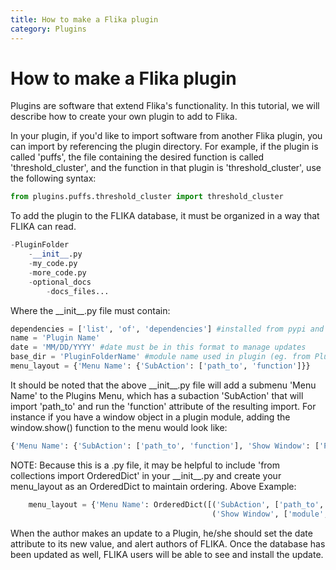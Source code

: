 ```yaml
---
title: How to make a Flika plugin
category: Plugins
---
```


# How to make a Flika plugin

Plugins are software that extend Flika's functionality.  In this tutorial, we will describe how to create your own plugin to add to Flika.

In your plugin, if you'd like to import software from another Flika plugin, you can import by referencing the plugin directory.  For example, if the plugin is called 'puffs', the file containing the desired function is called 'threshold_cluster', and the function in that plugin is 'threshold_cluster', use the following syntax:


```python
from plugins.puffs.threshold_cluster import threshold_cluster
```

To add the plugin to the FLIKA database, it must be organized in a way that FLIKA can read.


```python
-PluginFolder
    -__init__.py
    -my_code.py
    -more_code.py
    -optional_docs
        -docs_files...
```

Where the \_\_init\_\_.py file must contain:


```python
dependencies = ['list', 'of', 'dependencies'] #installed from pypi and Gohkle's wheel library
name = 'Plugin Name'
date = 'MM/DD/YYYY' #date must be in this format to manage updates
base_dir = 'PluginFolderName' #module name used in plugin (eg. from PluginFolderName import submodule)
menu_layout = {'Menu Name': {'SubAction': ['path_to', 'function']}}
```

It should be noted that the above \_\_init\_\_.py file will add a submenu 'Menu Name' to the Plugins Menu, which has a subaction 'SubAction' that will import 'path_to' and run the 'function' attribute of the resulting import.  For instance if you have a window object in a plugin module, adding the window.show() function to the menu would look like:


```python
{'Menu Name': {'SubAction': ['path_to', 'function'], 'Show Window': ['PluginFolderName.module', 'window.show']}}
```

NOTE: Because this is a .py file, it may be helpful to include 'from collections import OrderedDict' in your \_\_init\_\_.py and create your menu_layout as an OrderedDict to maintain ordering. Above Example:


```python
    menu_layout = {'Menu Name': OrderedDict([('SubAction', ['path_to', 'function']), \
                                             ('Show Window', ['module', 'instance.show'])])}
```

When the author makes an update to a Plugin, he/she should set the date attribute to its new value, and alert authors of FLIKA.  Once the database has been updated as well, FLIKA users will be able to see and install the update.
